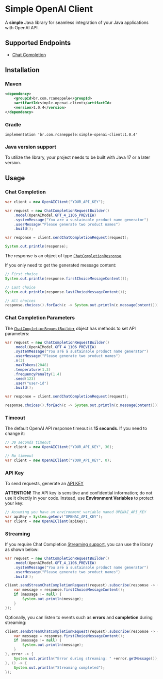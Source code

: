 # Simple OpenAI Client

A **simple** Java library for seamless integration of your Java applications with OpenAI API.

## Supported Endpoints
- [Chat Completion](https://platform.openai.com/docs/api-reference/chat/create)

## Installation

### Maven

```xml
<dependency>
    <groupId>br.com.rcaneppele</groupId>
    <artifactId>simple-openai-client</artifactId>
    <version>1.0.4</version>
</dependency>
```

### Gradle

`implementation 'br.com.rcaneppele:simple-openai-client:1.0.4'`

### Java version support

To utilize the library, your project needs to be built with Java 17 or a later version.

## Usage

### Chat Completion

```java
var client = new OpenAIClient("YOUR_API_KEY");

var request = new ChatCompletionRequestBuilder()
    .model(OpenAIModel.GPT_4_1106_PREVIEW)
    .systemMessage("You are a sustainable product name generator")
    .userMessage("Please generate two product names")
    .build();

var response = client.sendChatCompletionRequest(request);

System.out.println(response);
```

The response is an object of type [`ChatCompletionResponse`](src/main/java/br/com/rcaneppele/openai/chatcompletion/response/ChatCompletionResponse.java).

If you only need to get the generated message content:

```java
// First choice
System.out.println(response.firstChoiceMessageContent());

// Last choice
System.out.println(response.lastChoiceMessageContent());

// All choices
response.choices().forEach(c -> System.out.println(c.messageContent()));
```

### Chat Completion Parameters

The [`ChatCompletionRequestBuilder`](src/main/java/br/com/rcaneppele/openai/chatcompletion/request/ChatCompletionRequestBuilder.java) object has methods to set API parameters:

```java
var request = new ChatCompletionRequestBuilder()
    .model(OpenAIModel.GPT_4_1106_PREVIEW)
    .systemMessage("You are a sustainable product name generator")
    .userMessage("Please generate two product names")
    .n(3)
    .maxTokens(2048)
    .temperature(1.3)
    .frequencyPenalty(1.4)
    .seed(123)
    .user("user-id")
    .build();

var response = client.sendChatCompletionRequest(request);

response.choices().forEach(c -> System.out.println(c.messageContent()));
```

### Timeout

The default OpenAI API response timeout is **15 seconds**. If you need to change it:

```java
// 30 seconds timeout
var client = new OpenAIClient("YOUR_API_KEY", 30);

// No timeout
var client = new OpenAIClient("YOUR_API_KEY", 0);
```

### API Key

To send requests, generate an [API KEY](https://platform.openai.com/api-keys)

**ATTENTION!** The API key is sensitive and confidential information; do not use it directly in your code. Instead, use **Environment Variables** to protect your key:

```java
// Assuming you have an environment variable named OPENAI_API_KEY
var apiKey = System.getenv("OPENAI_API_KEY");
var client = new OpenAIClient(apiKey);
```

### Streaming

If you require Chat Completion [Streaming support](https://platform.openai.com/docs/api-reference/streaming), you can use the library as shown below:

```java
var request = new ChatCompletionRequestBuilder()
    .model(OpenAIModel.GPT_4_1106_PREVIEW)
    .systemMessage("You are a sustainable product name generator")
    .userMessage("Please generate two product names")
    .build();

client.sendStreamChatCompletionRequest(request).subscribe(response -> {
    var message = response.firstChoiceMessageContent();
    if (message != null) {
        System.out.println(message);
    }
});
```

Optionally, you can listen to events such as **errors** and **completion** during streaming:

```java
client.sendStreamChatCompletionRequest(request).subscribe(response -> {
    var message = response.firstChoiceMessageContent();
    if (message != null) {
        System.out.println(message);
    }
}, error -> {
    System.out.println("Error during streaming: " +error.getMessage());
}, () -> {
    System.out.println("Streaming completed");
});
```
